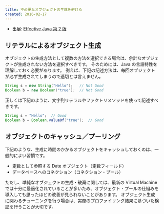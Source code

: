 ```yaml
---
title: 不必要なオブジェクトの生成を避ける
created: 2016-02-17
---
```


* 出展: <a href="http://hb.afl.rakuten.co.jp/hgc/144180a1.9ac213ee.144180a2.e4d0f394/?pc=http%3a%2f%2fitem.rakuten.co.jp%2fbook%2f12699391%2f%3fscid%3daf_link_txt&amp;m=http%3a%2f%2fm.rakuten.co.jp%2fbook%2fi%2f16859484%2f" target="_blank">Effective Java 第 2 版</a>

リテラルによるオブジェクト生成
----

オブジェクトの生成方法として複数の方法を選択できる場合は、余計なオブジェクトが生成されない方法を選択すべきです。
そのためには、Java の言語特性を理解しておく必要があります。
例えば、下記の記述方法は、毎回オブジェクトが必ず生成されてしまうので適切とは言えません。

```java
String s = new String("Hello");   // Not Good
Boolean b = new Boolean("true");  // Not Good
```

正しくは下記のように、文字列リテラルやファクトリメソッドを使って記述すべきです。

```java
String s = "Hello";  // Good
Boolean b = Boolean.valueOf("true");  // Good
```

オブジェクトのキャッシュ／プーリング
----

下記のような、生成に時間のかかるオブジェクトをキャッシュしておくのは、一般的によい習慣です。

* 定数として参照する Date オブジェクト（定数フィールド）
* データベースへのコネクション（コネクション・プール）

ただし、単純なオブジェクトの生成・破棄に関しては、最新の Virtual Machine では十分に最適化されていることが多いため、オブジェクト・プールの仕組みを導入しても思ったほどの改善が見られないことがあります。
オブジェクト生成に関わるチューニングを行う場合は、実際のプロファイリング結果に基づいた検証を行うことが大切です。

